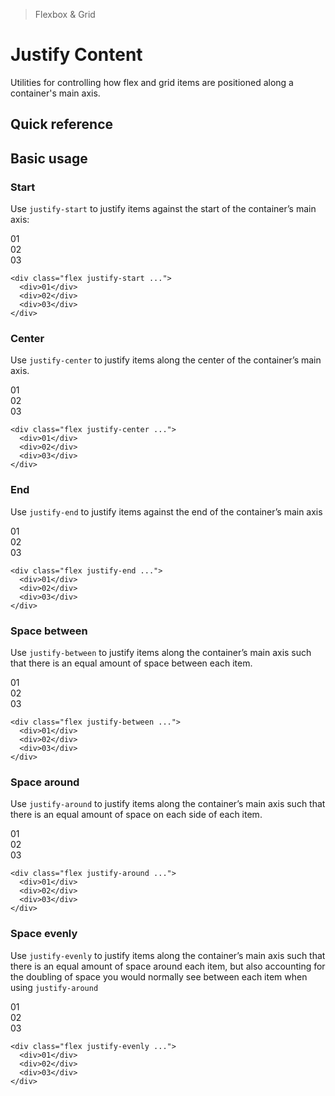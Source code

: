 > Flexbox & Grid

# Justify Content
Utilities for controlling how flex and grid items are positioned along a container's main axis.

## Quick reference

<qr-table />

## Basic usage
### Start
Use `justify-start` to justify items against the start of the container’s main axis:

<container>
  <box striped class="flex justify-start gap-16" fg-color="var(--tw-fuchsia-fg)" bg-color="var(--tw-fuchsia-bg)">
    <div class="bg-fuchsia-500 ex-box">01</div>
    <div class="bg-fuchsia-500 ex-box">02</div>
    <div class="bg-fuchsia-500 ex-box">03</div>
  </box>
</container>

```html{1}
<div class="flex justify-start ...">
  <div>01</div>
  <div>02</div>
  <div>03</div>
</div>
```

### Center
Use `justify-center` to justify items along the center of the container’s main axis.

<container>
  <box striped class="flex justify-center gap-16" fg-color="var(--tw-blue-fg)" bg-color="var(--tw-blue-bg)">
    <div class="bg-blue-500 ex-box">01</div>
    <div class="bg-blue-500 ex-box">02</div>
    <div class="bg-blue-500 ex-box">03</div>
  </box>
</container>

```html{1}
<div class="flex justify-center ...">
  <div>01</div>
  <div>02</div>
  <div>03</div>
</div>
```

### End
Use `justify-end` to justify items against the end of the container’s main axis

<container>
  <box striped class="flex justify-end gap-16" fg-color="var(--tw-cyan-fg)" bg-color="var(--tw-cyan-bg)">
    <div class="bg-cyan-500 ex-box">01</div>
    <div class="bg-cyan-500 ex-box">02</div>
    <div class="bg-cyan-500 ex-box">03</div>
  </box>
</container>

```html{1}
<div class="flex justify-end ...">
  <div>01</div>
  <div>02</div>
  <div>03</div>
</div>
```

### Space between
Use `justify-between` to justify items along the container’s main axis such that there is an equal amount of space between each item.

<container>
  <box striped class="flex justify-between gap-16" fg-color="var(--tw-pink-fg)" bg-color="var(--tw-pink-bg)">
    <div class="bg-pink-500 ex-box">01</div>
    <div class="bg-pink-500 ex-box">02</div>
    <div class="bg-pink-500 ex-box">03</div>
  </box>
</container>

```html{1}
<div class="flex justify-between ...">
  <div>01</div>
  <div>02</div>
  <div>03</div>
</div>
```

### Space around
Use `justify-around` to justify items along the container’s main axis such that there is an equal amount of space on each side of each item.

<container>
  <box striped class="flex justify-around gap-16" fg-color="var(--tw-violet-fg)" bg-color="var(--tw-violet-bg)">
    <div class="bg-violet-500 ex-box">01</div>
    <div class="bg-violet-500 ex-box">02</div>
    <div class="bg-violet-500 ex-box">03</div>
  </box>
</container>

```html{1}
<div class="flex justify-around ...">
  <div>01</div>
  <div>02</div>
  <div>03</div>
</div>
```

### Space evenly
Use `justify-evenly` to justify items along the container’s main axis such that there is an equal amount of space around each item, but also accounting for the doubling of space you would normally see between each item when using `justify-around`

<container>
  <box striped class="flex justify-evenly gap-16" fg-color="var(--tw-indigo-fg)" bg-color="var(--tw-indigo-bg)">
    <div class="bg-indigo-500 ex-box">01</div>
    <div class="bg-indigo-500 ex-box">02</div>
    <div class="bg-indigo-500 ex-box">03</div>
  </box>
</container>

```html{1}
<div class="flex justify-evenly ...">
  <div>01</div>
  <div>02</div>
  <div>03</div>
</div>
```

